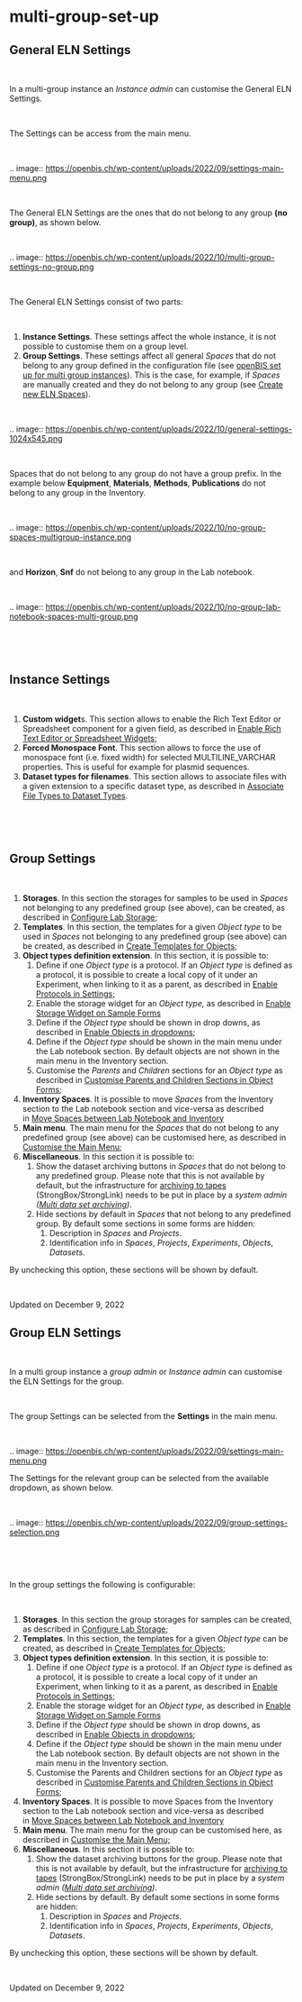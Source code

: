 multi-group-set-up
====
 
General ELN Settings
----



 

In a multi-group instance an *Instance admin* can customise the General
ELN Settings.

 

The Settings can be access from the main menu.

 

.. image:: https://openbis.ch/wp-content/uploads/2022/09/settings-main-menu.png

 

The General ELN Settings are the ones that do not belong to any group
**(no group)**, as shown below.

 

.. image:: https://openbis.ch/wp-content/uploads/2022/10/multi-group-settings-no-group.png

 

The General ELN Settings consist of two parts:

 

1.  **Instance Settings**. These settings affect the whole instance, it
    is not possible to customise them on a group level.
2.  **Group Settings**. These settings affect all general *Spaces* that
    do not belong to any group defined in the configuration file
    (see [openBIS set up for multi group
    instances](https://unlimited.ethz.ch/display/openBISDoc2010/User+Group+Management+for+Multi-groups+openBIS+Instances)).
    This is the case, for example, if *Spaces* are manually created and
    they do not belong to any group (see [Create new ELN
    Spaces](https://openbis.ch/index.php/docs/admin-documentation/space-management/create-new-eln-spaces/)).

 

.. image:: https://openbis.ch/wp-content/uploads/2022/10/general-settings-1024x545.png

 

Spaces that do not belong to any group do not have a group prefix. In
the example below **Equipment**, **Materials**, **Methods**,
**Publications** do not belong to any group in the Inventory.

 

.. image:: https://openbis.ch/wp-content/uploads/2022/10/no-group-spaces-multigroup-instance.png

 

and **Horizon**, **Snf** do not belong to any group in the Lab notebook.

 

.. image:: https://openbis.ch/wp-content/uploads/2022/10/no-group-lab-notebook-spaces-multi-group.png

 

 

Instance Settings
----

 

1.  **Custom widget**s. This section allows to enable the Rich Text
    Editor or Spreadsheet component for a given field, as described
    in [Enable Rich Text Editor or Spreadsheet
    Widgets;](https://openbis.ch/index.php/docs/admin-documentation/new-entity-type-registration/enable-rich-text-editor-or-spreadsheet-widgets/)
2.  **Forced Monospace Font**. This section allows to force the use of
    monospace font (i.e. fixed width) for selected MULTILINE\_VARCHAR
    properties. This is useful for example for plasmid sequences.
3.  **Dataset types for filenames**. This section allows to associate
    files with a given extension to a specific dataset type, as
    described in [Associate File Types to Dataset
    Types](https://openbis.ch/index.php/docs/admin-documentation/associate-file-types-to-dataset-types/).

 

 

Group Settings
----

 

1.  **Storages**. In this section the storages for samples to be used in
    *Spaces* not belonging to any predefined group (see above), can be
    created, as described in [Configure Lab
    Storage;](https://openbis.ch/index.php/docs/admin-documentation/customise-inventory-of-materials-and-samples/configure-lab-storage/)
2.  **Templates**. In this section, the templates for a given *Object
    type* to be used in *Spaces* not belonging to any predefined group
    (see above) can be created, as described in [Create Templates for
    Objects](https://openbis.ch/index.php/docs/admin-documentation/create-templates-for-objects/);
3.  **Object types definition extension**. In this section, it is
    possible to:
    1.  Define if one *Object type* is a protocol. If an *Object type*
        is defined as a protocol, it is possible to create a local copy
        of it under an Experiment, when linking to it as a parent, as
        described in [Enable Protocols in
        Settings;](https://openbis.ch/index.php/docs/admin-documentation/customise-inventory-of-protocols/enable-protocols-in-settings/)
    2.  Enable the storage widget for an *Object type,* as described
        in [Enable Storage Widget on Sample
        Forms](https://openbis.ch/index.php/docs/admin-documentation/customise-inventory-of-materials-and-samples/enable-storage-widget-on-sample-forms/)
    3.  Define if the *Object type* should be shown in drop downs, as
        described in [Enable Objects in
        dropdowns](https://openbis.ch/index.php/docs/admin-documentation/new-entity-type-registration/enable-objects-in-dropdowns/);
    4.  Define if the *Object type* should be shown in the main menu
        under the Lab notebook section. By default objects are not shown
        in the main menu in the Inventory section.
    5.  Customise the *Parents* and *Children* sections for an *Object
        type* as described in [Customise Parents and Children Sections
        in Object
        Forms](https://openbis.ch/index.php/docs/admin-documentation/customise-parents-and-children-sections-in-object-forms/);
4.  **Inventory Spaces**. It is possible to move *Spaces* from the
    Inventory section to the Lab notebook section and vice-versa as
    described in [Move Spaces between Lab Notebook and
    Inventory](https://openbis.ch/index.php/docs/admin-documentation/space-management/move-space-between-lab-notebook-and-inventory/)
5.  **Main menu**. The main menu for the *Spaces* that do not belong to
    any predefined group (see above) can be customised here, as
    described in [Customise the Main
    Menu;](https://openbis.ch/index.php/docs/admin-documentation/customise-the-main-menu/)
6.  **Miscellaneous**. In this section it is possible to:
    1.  Show the dataset archiving buttons in *Spaces* that do not
        belong to any predefined group. Please note that this is not
        available by default, but the infrastructure for [archiving to
        tapes](https://openbis.ch/index.php/docs/user-documentation/data-archiving/)
        (StrongBox/StrongLink) needs to be put in place by a *system
        admin ([Multi data set
        archiving](https://unlimited.ethz.ch/display/openBISDoc2010/Multi+data+set+archiving))*.
    2.  Hide sections by default in *Spaces* that not belong to any
        predefined group. By default some sections in some forms are
        hidden:
        1.  Description in *Spaces* and *Projects*.
        2.  Identification info in *Spaces*, *Projects*, *Experiments*,
            *Objects*, *Datasets*.

By unchecking this option, these sections will be shown by default.

 

Updated on December 9, 2022
 
Group ELN Settings
----



 

In a multi group instance a *group admin* or *Instance admin* can
customise the ELN Settings for the group.

 

The group Settings can be selected from the **Settings** in the main
menu.

 

.. image:: https://openbis.ch/wp-content/uploads/2022/09/settings-main-menu.png

The Settings for the relevant group can be selected from the available
dropdown, as shown below.

 

.. image:: https://openbis.ch/wp-content/uploads/2022/09/group-settings-selection.png

 

 

In the group settings the following is configurable:

 

1.  **Storages**. In this section the group storages for samples can be
    created, as described in [Configure Lab
    Storage;](https://openbis.ch/index.php/docs/admin-documentation/customise-inventory-of-materials-and-samples/configure-lab-storage/)
2.  **Templates**. In this section, the templates for a given *Object
    type* can be created, as described in [Create Templates for
    Objects](https://openbis.ch/index.php/docs/admin-documentation/create-templates-for-objects/);
3.  **Object types definition extension**. In this section, it is
    possible to:
    1.  Define if one *Object type* is a protocol. If an *Object type*
        is defined as a protocol, it is possible to create a local copy
        of it under an Experiment, when linking to it as a parent, as
        described in [Enable Protocols in
        Settings;](https://openbis.ch/index.php/docs/admin-documentation/customise-inventory-of-protocols/enable-protocols-in-settings/)
    2.  Enable the storage widget for an *Object type,* as described
        in [Enable Storage Widget on Sample
        Forms](https://openbis.ch/index.php/docs/admin-documentation/customise-inventory-of-materials-and-samples/enable-storage-widget-on-sample-forms/)
    3.  Define if the *Object type* should be shown in drop downs, as
        described in [Enable Objects in
        dropdowns](https://openbis.ch/index.php/docs/admin-documentation/new-entity-type-registration/enable-objects-in-dropdowns/);
    4.  Define if the *Object type* should be shown in the main menu
        under the Lab notebook section. By default objects are not shown
        in the main menu in the Inventory section.
    5.  Customise the Parents and Children sections for an *Object type*
        as described in [Customise Parents and Children Sections in
        Object
        Forms](https://openbis.ch/index.php/docs/admin-documentation/customise-parents-and-children-sections-in-object-forms/);
4.  **Inventory Spaces**. It is possible to move Spaces from the
    Inventory section to the Lab notebook section and vice-versa as
    described in [Move Spaces between Lab Notebook and
    Inventory](https://openbis.ch/index.php/docs/admin-documentation/space-management/move-space-between-lab-notebook-and-inventory/)
5.  **Main menu**. The main menu for the group can be customised here,
    as described in [Customise the Main
    Menu;](https://openbis.ch/index.php/docs/admin-documentation/customise-the-main-menu/)
6.  **Miscellaneous**. In this section it is possible to:
    1.  Show the dataset archiving buttons for the group. Please note
        that this is not available by default, but the infrastructure
        for [archiving to
        tapes](https://openbis.ch/index.php/docs/user-documentation/data-archiving/)
        (StrongBox/StrongLink) needs to be put in place by a *system
        admin ([Multi data set
        archiving](https://unlimited.ethz.ch/display/openBISDoc2010/Multi+data+set+archiving))*.
    2.  Hide sections by default. By default some sections in some forms
        are hidden:
        1.  Description in *Spaces* and *Projects*.
        2.  Identification info in *Spaces*, *Projects*, *Experiments*,
            *Objects*, *Datasets*.

By unchecking this option, these sections will be shown by default.

 

Updated on December 9, 2022
